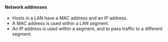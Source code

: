 #### Network addresses

* Hosts in a LAN have a MAC address and an IP address.
* A MAC address is used within a LAN segment.
* An IP address is used within a segment, and to pass traffic to a different segment.